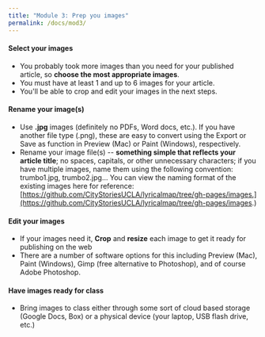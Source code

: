 ```yaml
---
title: "Module 3: Prep you images"
permalink: /docs/mod3/
---
```


#### Select your images
* You probably took more images than you need for your published article, so **choose the most appropriate images**.
* You must have at least 1 and up to 6 images for your article.
* You'll be able to crop and edit your images in the next steps.

#### Rename your image(s)
* Use **.jpg** images (definitely no PDFs, Word docs, etc.). If you have another file type (.png), these are easy to convert using the Export or Save as function in Preview (Mac) or Paint (Windows), respectively.
* Rename your image file(s) -- **something simple that reflects your article title**; no spaces, capitals, or other unnecessary characters; if you have multiple images, name them using the following convention: trumbo1.jpg, trumbo2.jpg… You can view the naming format of the existing images here for reference: [https://github.com/CityStoriesUCLA/lyricalmap/tree/gh-pages/images.](https://github.com/CityStoriesUCLA/lyricalmap/tree/gh-pages/images.)

#### Edit your images
* If your images need it, **Crop** and **resize** each image to get it ready for publishing on the web
* There are a number of software options for this including Preview (Mac), Paint (Windows), Gimp (free alternative to Photoshop), and of course Adobe Photoshop.

#### Have images ready for class
* Bring images to class either through some sort of cloud based storage (Google Docs, Box) or a physical device (your laptop, USB flash drive, etc.)
